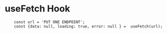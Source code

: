 # useFetch Hook

```
    const url = 'PUT ONE ENDPOINT';
    const {data: null, loading: true, error: null } =  useFetch(url);
    
```